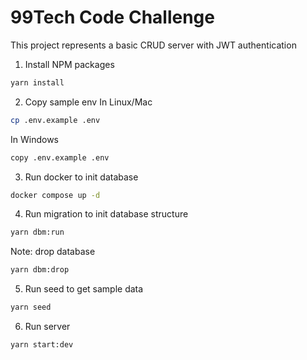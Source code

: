 # 99Tech Code Challenge

This project represents a basic CRUD server with JWT authentication

1. Install NPM packages

```sh
yarn install
```

2. Copy sample env
   In Linux/Mac

```sh
cp .env.example .env
```

In Windows

```sh
copy .env.example .env
```

3. Run docker to init database

```sh
docker compose up -d
```

4. Run migration to init database structure

```sh
yarn dbm:run
```

Note: drop database

```sh
yarn dbm:drop
```

5. Run seed to get sample data

```sh
yarn seed
```

6. Run server

```sh
yarn start:dev
```
